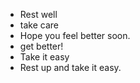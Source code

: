 - Rest well 
- take care
- Hope you feel better soon.
- get better!
- Take it easy 
- Rest up and take it easy.

